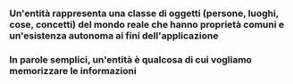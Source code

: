 <DefinitionBlock>

### Un'<Alert strong>entità</Alert> rappresenta una classe di oggetti (persone, luoghi, cose, concetti) del mondo reale che hanno proprietà comuni e un'esistenza autonoma ai fini dell'applicazione

</DefinitionBlock>

<NoteBlock class="mt-8">

### In parole semplici, un'entità è qualcosa di cui vogliamo <Alert>memorizzare le informazioni</Alert>

</NoteBlock>

